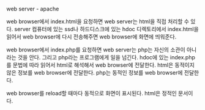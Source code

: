 web server - apache

web browser에서 index.html을 요청하면 web server는 html을 직접 처리할 수 있다.
server 컴퓨터에 있는 ssd나 하드디스크에 있는 hdoc 디렉토리에서 index.html을 읽어서 web browser에 다시 전송해주면 web browser에 화면에 띄워준다.


web browser에서 index.php를 요청하면 web server는 php는 자신의 소관이 아니라는 것을 안다. 그리고 php라는 프로그램에게 일을 넘긴다. hdoc에 있는 index.php를 문법에 따라 읽어서 html로 해석해서 web browser에 전달한다.
html은 동적이지 않은 정보를 web browser에 전달한다. php는 동적인 정보를 web browser에 전달한다.


web browser를 reload할 때마다 동적으로 화면이 표시된다.
html은 정적인 문서이다.
